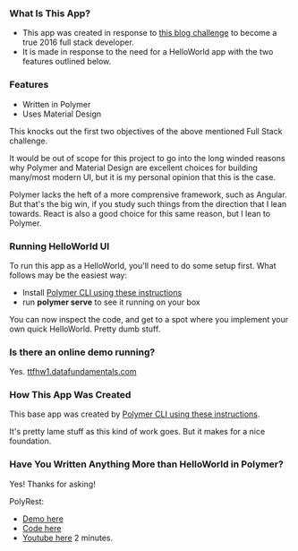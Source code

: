 ### What Is This App?

 * This app was created in response to [this blog challenge](https://betterologist.net/2016/07/you-are-a-failure-full-stack-2016-if/) to become a true 2016 full stack developer.
 * It is made in response to the need for a HelloWorld app with the two features outlined below.
 
### Features

 * Written in Polymer
 * Uses Material Design
 
 This knocks out the first two objectives of the above mentioned Full Stack challenge.
 
 It would be out of scope for this project to go into the long winded reasons why Polymer and Material Design 
 are excellent choices for building many/most modern UI, but it is my personal opinion that this is the case.
 
 Polymer lacks the heft of a more comprensive framework, such as Angular. But that's the big win, 
 if you study such things from the  direction that I lean towards. 
 React is also a good choice for this same reason, but I lean to Polymer.
 
### Running HelloWorld UI 

To run this app as a HelloWorld, you'll need to do some setup first. What follows may be the easiest way:

 * Install [Polymer CLI using these instructions](https://www.polymer-project.org/1.0/start/toolbox/set-up#install-the-polymer-cli)
 * run **polymer serve** to see it running on your box
 
You can now inspect the code, and get to a spot where you implement your own quick HelloWorld. Pretty dumb stuff.
 
### Is there an online demo running?

Yes. [ttfhw1.datafundamentals.com](https://ttfhw1.datafundamentals.com)

### How This App Was Created

This base app was created by [Polymer CLI using these instructions](https://www.polymer-project.org/1.0/start/toolbox/set-up#install-the-polymer-cli).

It's pretty lame stuff as this kind of work goes. But it makes for a nice foundation.

### Have You Written Anything More than HelloWorld in Polymer?

Yes! Thanks for asking!

PolyRest: 
 * [Demo here](http://polyrest.datafundamentals.com/)
 * [Code here](https://github.com/datafundamentals/polyrest)
 * [Youtube here](https://youtu.be/ydklb9T_8Bs) 2 minutes.
